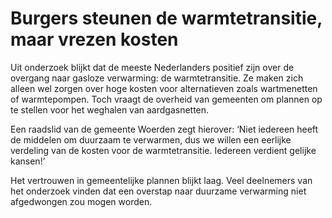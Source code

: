 # Burgers steunen de warmtetransitie, maar vrezen kosten

Uit onderzoek blijkt dat de meeste Nederlanders positief zijn over de overgang naar gasloze verwarming: de warmtetransitie. Ze maken zich alleen wel zorgen over hoge kosten voor alternatieven zoals wartmenetten of warmtepompen. Toch vraagt de overheid van gemeenten om plannen op te stellen voor het weghalen van aardgasnetten.

Een raadslid van de gemeente Woerden zegt hierover: ‘Niet iedereen heeft de middelen om duurzaam te verwarmen, dus we willen een eerlijke verdeling van de kosten voor de warmtetransitie. Iedereen verdient gelijke kansen!’

Het vertrouwen in gemeentelijke plannen blijkt laag. Veel deelnemers van het onderzoek vinden dat een overstap naar duurzame verwarming niet afgedwongen zou mogen worden.
